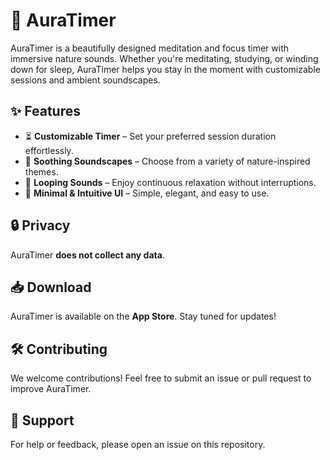 # 🌿 AuraTimer

AuraTimer is a beautifully designed meditation and focus timer with immersive nature sounds. Whether you're meditating, studying, or winding down for sleep, AuraTimer helps you stay in the moment with customizable sessions and ambient soundscapes.

## ✨ Features

- ⏳ **Customizable Timer** – Set your preferred session duration effortlessly.
- 🎵 **Soothing Soundscapes** – Choose from a variety of nature-inspired themes.
- 🔄 **Looping Sounds** – Enjoy continuous relaxation without interruptions.
- 🌙 **Minimal & Intuitive UI** – Simple, elegant, and easy to use.

## 🔒 Privacy

AuraTimer **does not collect any data**. 

## 📥 Download

AuraTimer is available on the **App Store**. Stay tuned for updates!

## 🛠️ Contributing

We welcome contributions! Feel free to submit an issue or pull request to improve AuraTimer.

## 📩 Support

For help or feedback, please open an issue on this repository.
